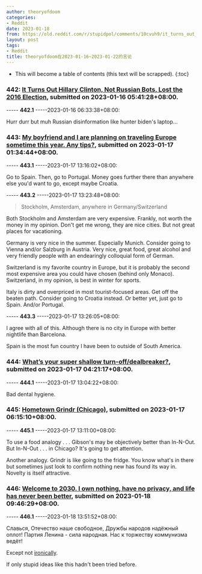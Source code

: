 ```yaml
---
author: theoryofdoom
categories:
- Reddit
date: 2023-01-18
from: https://old.reddit.com/r/stupidpol/comments/10cvuh9/it_turns_out_hillary_clinton_not_russian_bots/
layout: post
tags:
- Reddit
title: theoryofdoom在2023-01-16~2023-01-22的言论
---
```


* This will become a table of contents (this text will be scrapped).
{:toc}

### 442: [It Turns Out Hillary Clinton, Not Russian Bots, Lost the 2016 Election](https://old.reddit.com/r/stupidpol/comments/10cvuh9/it_turns_out_hillary_clinton_not_russian_bots/), submitted on 2023-01-16 05:41:28+08:00.

----- __442.1__ -----2023-01-16 06:33:38+08:00:

Hurr durr but muh Russian disinformation like hunter biden's laptop...

### 443: [My boyfriend and I are planning on traveling Europe sometime this year. Any tips?](https://old.reddit.com/r/askgaybros/comments/10dlaj5/my_boyfriend_and_i_are_planning_on_traveling/), submitted on 2023-01-17 01:34:44+08:00.

----- __443.1__ -----2023-01-17 13:16:02+08:00:

Go to Spain.  Then, go to Portugal.  Money goes further there than anywhere else you'd want to go, except maybe Croatia.

----- __443.2__ -----2023-01-17 13:23:48+08:00:

> Stockholm, Amsterdam, anywhere in Germany/Switzerland

Both Stockholm and Amsterdam are very expensive.  Frankly, not worth the money in my opinion.  Don't get me wrong, they are nice cities.  But not great places for vacationing. 

Germany is very nice in the summer.  Especially Munich.  Consider going to Vienna and/or Salzburg in Austria.  Very nice, great food, great alcohol and very friendly people with an endearingly colloquial form of German. 

Switzerland is my favorite country in Europe, but it is probably the second most expensive area you could have chosen (behind only Monaco).  Switzerland, in my opinion, is best in winter for sports.  

Italy is dirty and overpriced in most tourist-focused areas.  Get off the beaten path.  Consider going to Croatia instead.  Or better yet, just go to Spain.  And/or Portugal.

----- __443.3__ -----2023-01-17 13:26:05+08:00:

I agree with all of this.  Although there is no city in Europe with better nightlife than Barcelona.  

Spain is the most fun country I have been to outside of South America.

### 444: [What’s your super shallow turn-off/dealbreaker?](https://old.reddit.com/r/askgaybros/comments/10dqbac/whats_your_super_shallow_turnoffdealbreaker/), submitted on 2023-01-17 04:21:17+08:00.

----- __444.1__ -----2023-01-17 13:04:22+08:00:

Bad dental hygiene.

### 445: [Hometown Grindr (Chicago)](https://old.reddit.com/r/askgaybros/comments/10du769/hometown_grindr_chicago/), submitted on 2023-01-17 06:15:10+08:00.

----- __445.1__ -----2023-01-17 13:11:00+08:00:

To use a food analogy . . . Gibson's may be objectively better than In-N-Out.  But In-N-Out . . . in Chicago?  It's going to get attention. 

Another analogy.  Grindr is like going to the fridge.  You know what's in there but sometimes just look to confirm nothing new has found its way in.  Novelty is itself attractive.

### 446: [Welcome to 2030. I own nothing, have no privacy, and life has never been better](https://old.reddit.com/r/DarkFuturology/comments/10eugpx/welcome_to_2030_i_own_nothing_have_no_privacy_and/), submitted on 2023-01-18 09:46:29+08:00.

----- __446.1__ -----2023-01-18 13:51:52+08:00:

Славься, Отечество наше свободное, Дружбы народов надёжный оплот!  Партия Ленина - сила народная.  Нас к торжеству коммунизма ведёт!

Except not [ironically](https://www.youtube.com/watch?v=U06jlgpMtQs&ab_channel=rascrifice).

If only stupid ideas like this hadn't been tried before.

